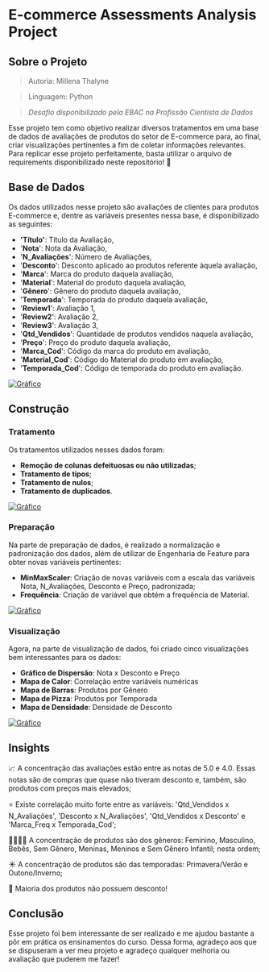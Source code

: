 # E-commerce Assessments Analysis Project
## Sobre o Projeto 
> Autoria: Millena Thalyne

> Linguagem: Python

> *Desafio disponibilizado pela EBAC na Profissão Cientista de Dados*

Esse projeto tem como objetivo realizar diversos tratamentos em uma base de dados de avaliações de produtos do setor de E-commerce para, ao final, criar visualizações pertinentes a fim de coletar informações relevantes. <br>
Para replicar esse projeto perfeitamente, basta utilizar o arquivo de requirements disponibilizado neste repositório! 🌟

## Base de Dados

Os dados utilizados nesse projeto são avaliações de clientes para produtos E-commerce e, dentre as variáveis presentes nessa base, é disponibilizado as seguintes:
- **'Título'**: Título da Avaliação,
- '**Nota**': Nota da Avaliação,
- '**N_Avaliações**': Número de Avaliações,
- '**Desconto**': Desconto aplicado ao produtos referente àquela avaliação,
- '**Marca**': Marca do produto daquela avaliação,
- '**Material**': Material do produto daquela avaliação,
- '**Gênero**': Gênero do produto daquela avaliação,
- '**Temporada**': Temporada do produto daquela avaliação,
- '**Review1**': Avaliação 1,
- '**Review2**': Avaliação 2,
- '**Review3**': Avaliação 3,
- '**Qtd_Vendidos**': Quantidade de produtos vendidos naquela avaliação,
- '**Preço**': Preço do produto daquela avaliação,
- '**Marca_Cod**': Código da marca do produto em avaliação,
- '**Material_Cod**': Código do Material do produto em avaliação,
- '**Temporada_Cod**': Código de temporada do produto em avaliação.

[![Gráfico](https://img.shields.io/badge/Dados-pink?style=flat&logo=bar-chart&logoColor=pink)](https://github.com/MillenaThalyne/ecommerce-visualization-analysis/tree/main/dados)

## Construção

### Tratamento

Os tratamentos utilizados nesses dados foram:
- **Remoção de colunas defeituosas ou não utilizadas**;
- **Tratamento de tipos**;
- **Tratamento de nulos**;
- **Tratamento de duplicados**.

[![Gráfico](https://img.shields.io/badge/Mais_Informações-blue?style=flat&logo=bar-chart&logoColor=blue)](https://github.com/MillenaThalyne/ecommerce-visualization-analysis/tree/main/tratamento)

### Preparação

Na parte de preparação de dados, é realizado a normalização e padronização dos dados, além de utilizar de Engenharia de Feature para obter novas variáveis pertinentes:
- **MinMaxScaler**: Criação de novas variáveis com a escala das variáveis Nota, N_Avaliações, Desconto e Preço, padronizada;
- **Frequência**: Criação de variável que obtém a frequência de Material.

[![Gráfico](https://img.shields.io/badge/Mais_Informações-blue?style=flat&logo=bar-chart&logoColor=blue)](https://github.com/MillenaThalyne/ecommerce-visualization-analysis/tree/main/prepara%C3%A7%C3%A3o)

### Visualização

Agora, na parte de visualização de dados, foi criado cinco visualizações bem interessantes para os dados:
- **Gráfico de Dispersão**: Nota x Desconto e Preço
- **Mapa de Calor**: Correlação entre variáveis numéricas
- **Mapa de Barras**: Produtos por Gênero
- **Mapa de Pizza**: Produtos por Temporada
- **Mapa de Densidade**: Densidade de Desconto
 
[![Gráfico](https://img.shields.io/badge/Mais_Informações-blue?style=flat&logo=bar-chart&logoColor=blue)](https://github.com/MillenaThalyne/ecommerce-visualization-analysis/blob/main/visualiza%C3%A7%C3%A3o/README.md)

## Insights

📈 A concentração das avaliações estão entre as notas de 5.0 e 4.0. Essas notas são de compras que quase não tiveram desconto e, também, são produtos com preços mais elevados;

⭐ Existe correlação muito forte entre as variáveis: 'Qtd_Vendidos x N_Avaliações', 'Desconto x N_Avaliações', 'Qtd_Vendidos x Desconto' e 'Marca_Freq x Temporada_Cod';

👨‍👩‍👧‍👦 A concentração de produtos são dos gêneros: Feminino, Masculino, Bebês, Sem Gênero, Meninas, Meninos e Sem Gênero Infantil; nesta ordem;

☀️ A concentração de produtos são das temporadas: Primavera/Verão e Outono/Inverno;

💸 Maioria dos produtos não possuem desconto!

## Conclusão 
Esse projeto foi bem interessante de ser realizado e me ajudou bastante a pôr em prática os ensinamentos do curso. Dessa forma, agradeço aos que se dispuseram a ver meu projeto e agradeço qualquer melhoria ou avaliação que puderem me fazer!  
